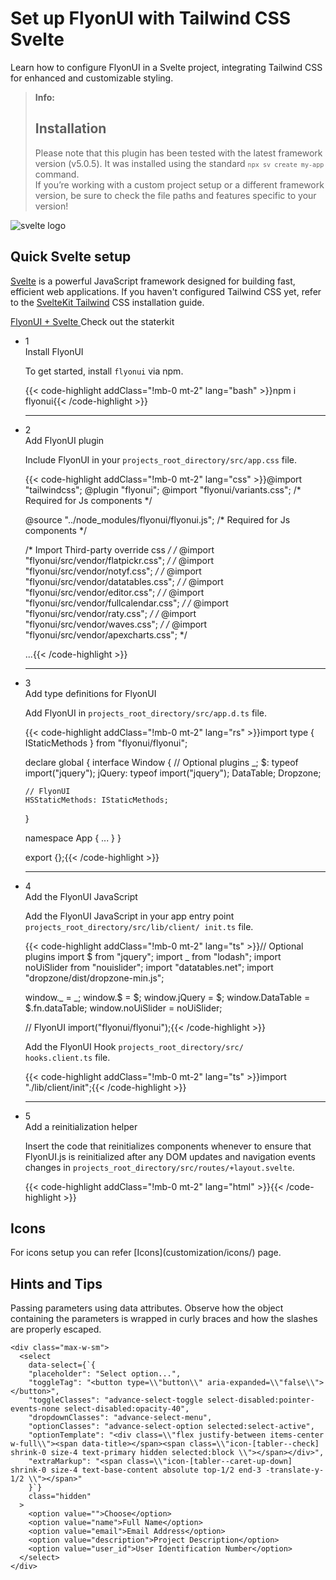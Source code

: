# Set up FlyonUI with Tailwind CSS Svelte

Learn how to configure FlyonUI in a Svelte project, integrating Tailwind CSS for enhanced and customizable styling.

> **Info:** <h2 class="text-lg font-medium mb-1">Installation</h2>
> Please note that this plugin has been tested with the latest framework version (v5.0.5). It was installed using the standard <code>`npx sv create my-app`</code> command.<br/>
> If you’re working with a custom project setup or a different framework version, be sure to check the file paths and features specific to your version!

<div>
  <div class="flex gap-2">
    <div><img src="https://cdn.flyonui.com/fy-assets/icons/svelte-icon.png" alt="svelte logo" class="h-auto w-14 mt-2" /></div>
    <div>
      <h2 class="text-base-content mb-3 text-lg font-semibold mt-2">
        Quick
        <span class="text-error">Svelte</span>
        setup
      </h2>
      <p class="text-base-conte/80 text-base">
        <a href="https://svelte.dev/" class="link link-animated link-primary" target="_blank">Svelte</a> is a powerful JavaScript framework designed for building fast, efficient web applications. If you haven't configured Tailwind CSS yet, refer to the <a class="link link-animated" target="_blank" href="https://tailwindcss.com/docs/installation/framework-guides/sveltekit">SvelteKit Tailwind</a> CSS installation guide.
      </p>
      <div class="tooltip">
        <a type="button" class="tooltip-toggle btn-sm btn btn-outline" href="https://github.com/themeselection/flyonui-svelte-integration" target="_blank" aria-label="Tooltip">
          <span class="icon-[tabler--brand-github] size-4"></span>
          FlyonUI + Svelte
        </a>
        <span class="tooltip-content tooltip-shown:opacity-100 tooltip-shown:visible" role="tooltip">
          <span class="tooltip-body">Check out the staterkit</span>
        </span>
      </div>
    </div>
  </div>

  <ul class="timeline timeline-snap-icon timeline-compact timeline-vertical mb-12 w-full ps-0">
    <!-- Step 1: Installation -->
    <li class="mt-0 mb-0 ps-0">
      <div class="timeline-middle mb-2">
        <span class="text-base-content flex size-7 items-center justify-center rounded-full border border-base-content/20 font-semibold">
          1
        </span>
      </div>
      <div class="timeline-end m-0 w-full rounded-lg p-4">
        <div class="text-base-content mb-3 font-semibold">Install FlyonUI</div>
        <p>
          To get started, install
          <code>flyonui</code>
          via npm.
        </p>
        {{< code-highlight addClass="!mb-0 mt-2" lang="bash" >}}npm i flyonui{{< /code-highlight >}}
      </div>
      <hr class="!w-0.5 rounded-none border-transparent" />
    </li>
    <!-- Step 2: Configure paths -->
    <li class="mt-0 mb-0 ps-0">
      <div class="timeline-middle mb-2">
        <span class="text-base-content flex size-7 items-center justify-center rounded-full border border-base-content/20 font-semibold">
          2
        </span>
      </div>
      <div class="timeline-end m-0 w-full rounded-lg p-4">
        <div class="text-base-content mb-3 font-semibold">Add FlyonUI plugin</div>
        <p>Include FlyonUI in your <code>projects_root_directory/src/app.css</code> file.</p>
        {{< code-highlight addClass="!mb-0 mt-2" lang="css" >}}@import "tailwindcss";
@plugin "flyonui";
@import "flyonui/variants.css"; /* Required for Js components */

@source "../node_modules/flyonui/flyonui.js"; /* Required for Js components */

/* Import Third-party override css */
/* @import "flyonui/src/vendor/flatpickr.css"; */
/* @import "flyonui/src/vendor/notyf.css"; */
/* @import "flyonui/src/vendor/datatables.css"; */
/* @import "flyonui/src/vendor/editor.css"; */
/* @import "flyonui/src/vendor/fullcalendar.css"; */
/* @import "flyonui/src/vendor/raty.css"; */
/* @import "flyonui/src/vendor/waves.css"; */
/* @import "flyonui/src/vendor/apexcharts.css"; */

...{{< /code-highlight >}}
      </div>
      <hr class="!w-0.5 rounded-none border-transparent" />
    </li>
    <!-- Step 3: Add FlyonUI JavaScript -->
    <li class="mt-0 mb-0 ps-0">
      <div class="timeline-middle mb-2">
        <span class="text-base-content flex size-7 items-center justify-center rounded-full border border-base-content/20 font-semibold">
          3
        </span>
      </div>
      <div class="timeline-end m-0 w-full rounded-lg p-4">
        <div class="text-base-content mb-3 font-semibold">Add type definitions for FlyonUI</div>
        <p>Add FlyonUI in <code>projects_root_directory/src/app.d.ts</code> file.</p>
        {{< code-highlight addClass="!mb-0 mt-2" lang="rs" >}}import type { IStaticMethods } from "flyonui/flyonui";

declare global {
  interface Window {
    // Optional plugins
    _;
    $: typeof import("jquery");
    jQuery: typeof import("jquery");
    DataTable;
    Dropzone;

    // FlyonUI
    HSStaticMethods: IStaticMethods;
  }

  namespace App {
    ...
  }
}

export {};{{< /code-highlight >}}
      </div>
      <hr class="!w-0.5 rounded-none border-transparent" />
    </li>
    <!-- Step 4: Reinitialize with vue-router -->
    <li class="mt-0 mb-0 ps-0">
      <div class="timeline-middle mb-2">
        <span class="text-base-content flex size-7 items-center justify-center rounded-full border border-base-content/20 font-semibold">
          4
        </span>
      </div>
      <div class="timeline-end m-0 w-full rounded-lg p-4">
        <div class="text-base-content mb-3 font-semibold">Add the FlyonUI JavaScript</div>
        <p>Add the FlyonUI JavaScript in your app entry point <code>projects_root_directory/src/lib/client/
init.ts</code> file.</p>
        {{< code-highlight addClass="!mb-0 mt-2" lang="ts" >}}// Optional plugins
import $ from "jquery";
import _ from "lodash";
import noUiSlider from "nouislider";
import "datatables.net";
import "dropzone/dist/dropzone-min.js";

window._ = _;
window.$ = $;
window.jQuery = $;
window.DataTable = $.fn.dataTable;
window.noUiSlider = noUiSlider;

// FlyonUI
import("flyonui/flyonui");{{< /code-highlight >}}

<p>Add the FlyonUI Hook <code>projects_root_directory/src/
hooks.client.ts</code> file.</p>

{{< code-highlight addClass="!mb-0 mt-2" lang="ts" >}}import "./lib/client/init";{{< /code-highlight >}}
      </div>
      <hr class="!w-0.5 rounded-none border-transparent" />
    </li>
    <!-- Step 5: Reinitialize without vue-router -->
    <li class="mt-0 mb-0 ps-0">
      <div class="timeline-middle mb-2">
        <span class="text-base-content flex size-7 items-center justify-center rounded-full border border-base-content/20 font-semibold">
          5
        </span>
      </div>
      <div class="timeline-end m-0 w-full rounded-lg p-4">
        <div class="text-base-content mb-3 font-semibold">Add a reinitialization helper</div>
        <p>Insert the code that reinitializes components whenever  to ensure that FlyonUI.js is reinitialized after any DOM updates and navigation events changes   in <code>projects_root_directory/src/routes/+layout.svelte</code>.</p>
        {{< code-highlight addClass="!mb-0 mt-2" lang="html" >}}<script>
  import { afterNavigate } from "$app/navigation";

  afterNavigate(() => {
    // Runs after navigating between pages
    HSStaticMethods.autoInit();
  });
</script>{{< /code-highlight >}}
</div>
</li>
  </ul>
</div>

<h2 class="text-lg font-medium mb-1">Icons</h2>
For icons setup you can refer [Icons](customization/icons/) page.

<h2 class="text-lg font-medium mb-1">Hints and Tips</h2>

Passing parameters using data attributes. Observe how the object containing the parameters is wrapped in curly braces and how the slashes are properly escaped.

```svelte
<div class="max-w-sm">
  <select
    data-select={`{
    "placeholder": "Select option...",
    "toggleTag": "<button type=\\"button\\" aria-expanded=\\"false\\"></button>",
    "toggleClasses": "advance-select-toggle select-disabled:pointer-events-none select-disabled:opacity-40",
    "dropdownClasses": "advance-select-menu",
    "optionClasses": "advance-select-option selected:select-active",
    "optionTemplate": "<div class=\\"flex justify-between items-center w-full\\"><span data-title></span><span class=\\"icon-[tabler--check] shrink-0 size-4 text-primary hidden selected:block \\"></span></div>",
    "extraMarkup": "<span class=\\"icon-[tabler--caret-up-down] shrink-0 size-4 text-base-content absolute top-1/2 end-3 -translate-y-1/2 \\"></span>"
    }`}
    class="hidden"
  >
    <option value="">Choose</option>
    <option value="name">Full Name</option>
    <option value="email">Email Address</option>
    <option value="description">Project Description</option>
    <option value="user_id">User Identification Number</option>
  </select>
</div>

```
